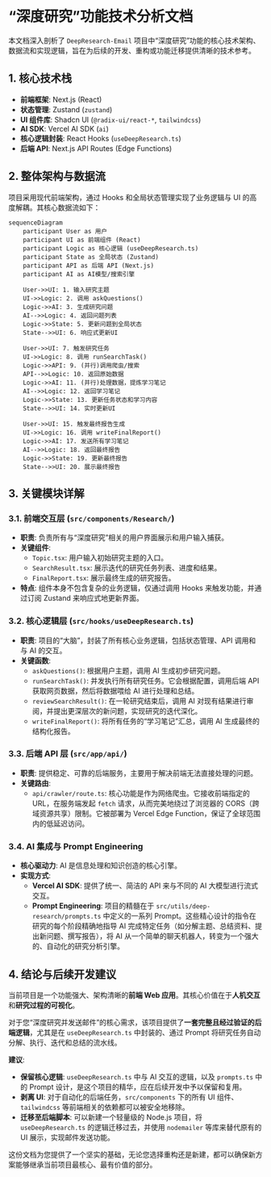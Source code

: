 # “深度研究”功能技术分析文档

本文档深入剖析了 `DeepResearch-Email` 项目中“深度研究”功能的核心技术架构、数据流和实现逻辑，旨在为后续的开发、重构或功能迁移提供清晰的技术参考。

## 1. 核心技术栈

- **前端框架**: Next.js (React)
- **状态管理**: Zustand (`zustand`)
- **UI 组件库**: Shadcn UI (`@radix-ui/react-*`, `tailwindcss`)
- **AI SDK**: Vercel AI SDK (`ai`)
- **核心逻辑封装**: React Hooks (`useDeepResearch.ts`)
- **后端 API**: Next.js API Routes (Edge Functions)

## 2. 整体架构与数据流

项目采用现代前端架构，通过 Hooks 和全局状态管理实现了业务逻辑与 UI 的高度解耦。其核心数据流如下：

```mermaid
sequenceDiagram
    participant User as 用户
    participant UI as 前端组件 (React)
    participant Logic as 核心逻辑 (useDeepResearch.ts)
    participant State as 全局状态 (Zustand)
    participant API as 后端 API (Next.js)
    participant AI as AI模型/搜索引擎

    User->>UI: 1. 输入研究主题
    UI->>Logic: 2. 调用 askQuestions()
    Logic->>AI: 3. 生成研究问题
    AI-->>Logic: 4. 返回问题列表
    Logic->>State: 5. 更新问题到全局状态
    State-->>UI: 6. 响应式更新UI

    User->>UI: 7. 触发研究任务
    UI->>Logic: 8. 调用 runSearchTask()
    Logic->>API: 9. (并行)调用爬虫/搜索
    API-->>Logic: 10. 返回原始数据
    Logic->>AI: 11. (并行)处理数据，提炼学习笔记
    AI-->>Logic: 12. 返回学习笔记
    Logic->>State: 13. 更新任务状态和学习内容
    State-->>UI: 14. 实时更新UI

    User->>UI: 15. 触发最终报告生成
    UI->>Logic: 16. 调用 writeFinalReport()
    Logic->>AI: 17. 发送所有学习笔记
    AI-->>Logic: 18. 返回最终报告
    Logic->>State: 19. 更新最终报告
    State-->>UI: 20. 展示最终报告
```

## 3. 关键模块详解

### 3.1. 前端交互层 (`src/components/Research/`)

- **职责**: 负责所有与“深度研究”相关的用户界面展示和用户输入捕获。
- **关键组件**:
    - `Topic.tsx`: 用户输入初始研究主题的入口。
    - `SearchResult.tsx`: 展示迭代的研究任务列表、进度和结果。
    - `FinalReport.tsx`: 展示最终生成的研究报告。
- **特点**: 组件本身不包含复杂的业务逻辑，仅通过调用 Hooks 来触发功能，并通过订阅 Zustand 来响应式地更新界面。

### 3.2. 核心逻辑层 (`src/hooks/useDeepResearch.ts`)

- **职责**: 项目的“大脑”，封装了所有核心业务逻辑，包括状态管理、API 调用和与 AI 的交互。
- **关键函数**:
    - `askQuestions()`: 根据用户主题，调用 AI 生成初步研究问题。
    - `runSearchTask()`: 并发执行所有研究任务。它会根据配置，调用后端 API 获取网页数据，然后将数据喂给 AI 进行处理和总结。
    - `reviewSearchResult()`: 在一轮研究结束后，调用 AI 对现有结果进行审阅，并提出更深层次的新问题，实现研究的迭代深化。
    - `writeFinalReport()`: 将所有任务的“学习笔记”汇总，调用 AI 生成最终的结构化报告。

### 3.3. 后端 API 层 (`src/app/api/`)

- **职责**: 提供稳定、可靠的后端服务，主要用于解决前端无法直接处理的问题。
- **关键路由**:
    - `api/crawler/route.ts`: 核心功能是作为网络爬虫。它接收前端指定的 URL，在服务端发起 `fetch` 请求，从而完美地绕过了浏览器的 CORS（跨域资源共享）限制。它被部署为 Vercel Edge Function，保证了全球范围内的低延迟访问。

### 3.4. AI 集成与 Prompt Engineering

- **核心驱动力**: AI 是信息处理和知识创造的核心引擎。
- **实现方式**:
    - **Vercel AI SDK**: 提供了统一、简洁的 API 来与不同的 AI 大模型进行流式交互。
    - **Prompt Engineering**: 项目的精髓在于 `src/utils/deep-research/prompts.ts` 中定义的一系列 Prompt。这些精心设计的指令在研究的每个阶段精确地指导 AI 完成特定任务（如分解主题、总结资料、提出新问题、撰写报告），将 AI 从一个简单的聊天机器人，转变为一个强大的、自动化的研究分析引擎。

## 4. 结论与后续开发建议

当前项目是一个功能强大、架构清晰的**前端 Web 应用**。其核心价值在于**人机交互**和**研究过程的可视化**。

对于您“深度研究并发送邮件”的核心需求，该项目提供了**一套完整且经过验证的后端逻辑**，尤其是在 `useDeepResearch.ts` 中封装的、通过 Prompt 将研究任务自动分解、执行、迭代和总结的流水线。

**建议**:
- **保留核心逻辑**: `useDeepResearch.ts` 中与 AI 交互的逻辑，以及 `prompts.ts` 中的 Prompt 设计，是这个项目的精华，应在后续开发中予以保留和复用。
- **剥离 UI**: 对于自动化的后端任务，`src/components` 下的所有 UI 组件、`tailwindcss` 等前端相关的依赖都可以被安全地移除。
- **迁移至后端脚本**: 可以新建一个轻量级的 Node.js 项目，将 `useDeepResearch.ts` 的逻辑迁移过去，并使用 `nodemailer` 等库来替代原有的 UI 展示，实现邮件发送功能。

这份文档为您提供了一个坚实的基础，无论您选择重构还是新建，都可以确保新方案能够继承当前项目最核心、最有价值的部分。